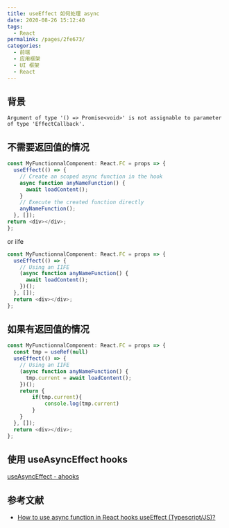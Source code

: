```yaml
---
title: useEffect 如何处理 async
date: 2020-08-26 15:12:40
tags: 
  - React
permalink: /pages/2fe673/
categories: 
  - 前端
  - 应用框架
  - UI 框架
  - React
---
```


## 背景

```
Argument of type '() => Promise<void>' is not assignable to parameter of type 'EffectCallback'.
```

<!-- more -->

## 不需要返回值的情况

```js
const MyFunctionnalComponent: React.FC = props => {
  useEffect(() => {
    // Create an scoped async function in the hook
    async function anyNameFunction() {
      await loadContent();
    }
    // Execute the created function directly
    anyNameFunction();
  }, []);
return <div></div>;
};
```

or iife

```js
const MyFunctionnalComponent: React.FC = props => {
  useEffect(() => {
    // Using an IIFE
    (async function anyNameFunction() {
      await loadContent();
    })();
  }, []);
  return <div></div>;
};
```

## 如果有返回值的情况

```js
const MyFunctionnalComponent: React.FC = props => {
  const tmp = useRef(null)
  useEffect(() => {
    // Using an IIFE
    (async function anyNameFunction() {
      tmp.current = await loadContent();
    })();
    return {
        if(tmp.current){
            console.log(tmp.current)
        }
    }
  }, []);
  return <div></div>;
};
```

## 使用 useAsyncEffect hooks

[useAsyncEffect - ahooks](https://ahooks.js.org/hooks/use-async-effect/)

## 参考文献

- [How to use async function in React hooks useEffect (Typescript/JS)?](https://medium.com/javascript-in-plain-english/how-to-use-async-function-in-react-hook-useeffect-typescript-js-6204a788a435)
